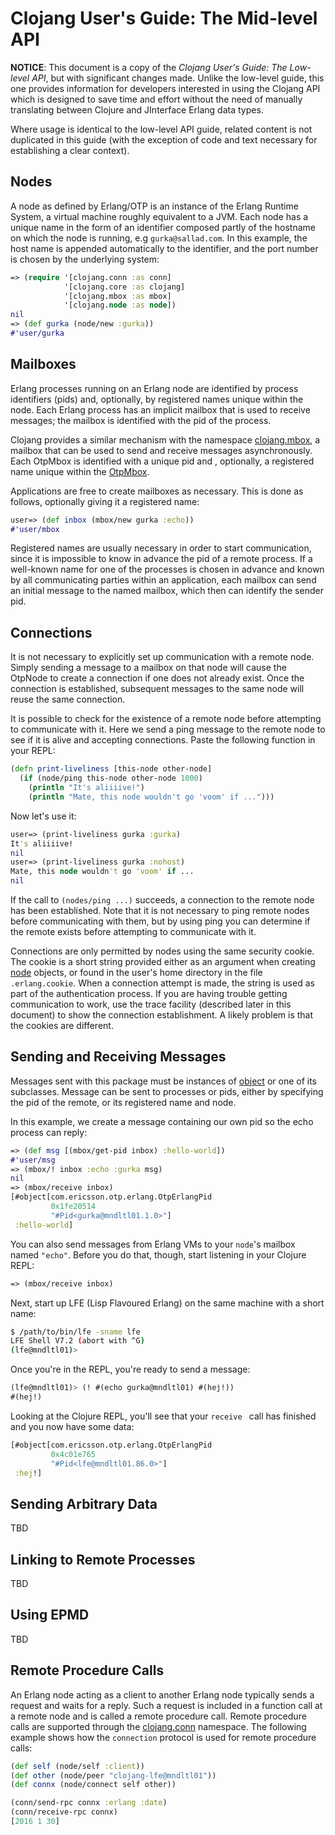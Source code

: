 # Clojang User's Guide: The Mid-level API

**NOTICE**: This document is a copy of the *Clojang User's Guide: The Low-level API*, but with significant changes made. Unlike the low-level guide, this one provides information for developers interested in using the Clojang API which is designed to save time and effort without the need of manually translating between Clojure and JInterface Erlang data types.

Where usage is identical to the low-level API guide, related content is not duplicated in this guide (with the exception of code and text necessary for establishing a clear context).


## Nodes

A node as defined by Erlang/OTP is an instance of the Erlang Runtime System, a virtual machine roughly equivalent to a JVM. Each node has a unique name in the form of an identifier composed partly of the hostname on which the node is running, e.g ``gurka@sallad.com``. In this example, the host name is appended automatically to the identifier, and the port number is chosen by the underlying system:

```clojure
=> (require '[clojang.conn :as conn]
            '[clojang.core :as clojang]
            '[clojang.mbox :as mbox]
            '[clojang.node :as node])
nil
=> (def gurka (node/new :gurka))
#'user/gurka
```


## Mailboxes

Erlang processes running on an Erlang node are identified by process identifiers (pids) and, optionally, by registered names unique within the node. Each Erlang process has an implicit mailbox that is used to receive messages; the mailbox is identified with the pid of the process.

Clojang provides a similar mechanism with the namespace [clojang.mbox](clojang/current/clojang.mbox.html), a mailbox that can be used to send and receive messages asynchronously. Each OtpMbox is identified with a unique pid and , optionally, a registered name unique within the [OtpMbox](erlang/java/com/ericsson/otp/erlang/OtpMbox.html).

Applications are free to create mailboxes as necessary. This is done as follows, optionally giving it a registered name:

```clojure
user=> (def inbox (mbox/new gurka :echo))
#'user/mbox
```

Registered names are usually necessary in order to start communication, since it is impossible to know in advance the pid of a remote process. If a well-known name for one of the processes is chosen in advance and known by all communicating parties within an application, each mailbox can send an initial message to the named mailbox, which then can identify the sender pid.


##  Connections

It is not necessary to explicitly set up communication with a remote node. Simply sending a message to a mailbox on that node will cause the OtpNode to create a connection if one does not already exist. Once the connection is established, subsequent messages to the same node will reuse the same connection.

It is possible to check for the existence of a remote node before attempting to communicate with it. Here we send a ping message to the remote node to see if it is alive and accepting connections. Paste the following function in your REPL:

```clojure
(defn print-liveliness [this-node other-node]
  (if (node/ping this-node other-node 1000)
    (println "It's aliiiive!")
    (println "Mate, this node wouldn't go 'voom' if ...")))
```

Now let's use it:

```clojure
user=> (print-liveliness gurka :gurka)
It's aliiiive!
nil
user=> (print-liveliness gurka :nohost)
Mate, this node wouldn't go 'voom' if ...
nil
```

If the call to ``(nodes/ping ...)`` succeeds, a connection to the remote node has been established. Note that it is not necessary to ping remote nodes before communicating with them, but by using ping you can determine if the remote exists before attempting to communicate with it.

Connections are only permitted by nodes using the same security cookie. The cookie is a short string provided either as an argument when creating [node](clojang/current/clojang.jinterface.otp.nodes.html#var-NodeObject) objects, or found in the user's home directory in the file ``.erlang.cookie``. When a connection attempt is made, the string is used as part of the authentication process. If you are having trouble getting communication to work, use the trace facility (described later in this document) to show the connection establishment. A likely problem is that the cookies are different.

## Sending and Receiving Messages

Messages sent with this package must be instances of [object](clojang/current/clojang.jinterface.erlang.object.html) or one of its subclasses. Message can be sent to processes or pids, either by specifying the pid of the remote, or its registered name and node.

In this example, we create a message containing our own pid so the echo process can reply:

```clojure
=> (def msg [(mbox/get-pid inbox) :hello-world])
#'user/msg
=> (mbox/! inbox :echo :gurka msg)
nil
=> (mbox/receive inbox)
[#object[com.ericsson.otp.erlang.OtpErlangPid
         0x1fe20514
         "#Pid<gurka@mndltl01.1.0>"]
 :hello-world]
```

You can also send messages from Erlang VMs to your ``node``'s mailbox named ``"echo"``. Before you do that, though, start listening in your Clojure REPL:

```clojure
=> (mbox/receive inbox)
```

Next, start up LFE (Lisp Flavoured Erlang) on the same machine with a short name:

```bash
$ /path/to/bin/lfe -sname lfe
LFE Shell V7.2 (abort with ^G)
(lfe@mndltl01)>
```

Once you're in the REPL, you're ready to send a message:

```cl
(lfe@mndltl01)> (! #(echo gurka@mndltl01) #(hej!))
#(hej!)
```

Looking at the Clojure REPL, you'll see that your ``receive `` call has finished and you now have some data:

```clojure
[#object[com.ericsson.otp.erlang.OtpErlangPid
         0x4c01e765
         "#Pid<lfe@mndltl01.86.0>"]
 :hej!]
```


##  Sending Arbitrary Data

TBD


## Linking to Remote Processes

TBD


##  Using EPMD

TBD


## Remote Procedure Calls

An Erlang node acting as a client to another Erlang node typically sends a request and waits for a reply. Such a request is included in a function call at a remote node and is called a remote procedure call. Remote procedure calls are supported through the [clojang.conn]() namespace. The following example shows how the ``connection`` protocol is used for remote procedure calls:

```clojure
(def self (node/self :client))
(def other (node/peer "clojang-lfe@mndltl01"))
(def connx (node/connect self other))

(conn/send-rpc connx :erlang :date)
(conn/receive-rpc connx)
[2016 1 30]
```
